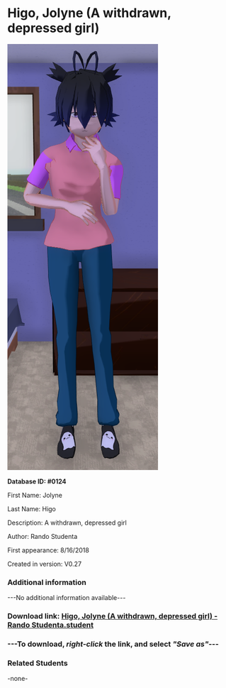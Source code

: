 # Higo, Jolyne (A withdrawn, depressed girl)

<img src="../../Files/Images/Higo, Jolyne (A withdrawn, depressed girl).png" title="Higo, Jolyne (A withdrawn, depressed girl) - Rando Studenta">

**Database ID: #0124**

First Name: Jolyne

Last Name: Higo

Description: A withdrawn, depressed girl

Author: Rando Studenta

First appearance: 8/16/2018

Created in version: V0.27

### Additional information

---No additional information available---

### Download link: <a href="https://raw.githubusercontent.com/Arbiter1223/Daigaku-Gurashi-Custom-Students/master/Files/Student%20Files/Higo%2C%20Jolyne%20(A%20withdrawn%2C%20depressed%20girl)%20-%20Rando%20Studenta.student">Higo, Jolyne (A withdrawn, depressed girl) - Rando Studenta.student</a>

### ---**To download, _right-click_ the link, and select _"Save as"_**---

### Related Students

-none-

